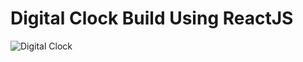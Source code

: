 # Digital Clock Build Using ReactJS
![Digital Clock](https://github.com/mdyaseenahmed/blob/master/public/screenshot.png)